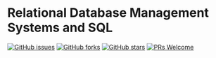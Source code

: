 # Relational Database Management Systems and SQL
[![GitHub issues](https://img.shields.io/github/issues/Develop-Packt/Relational-Database-Management-Systems-and-SQL.svg)](https://github.com/Develop-Packt/Relational-Database-Management-Systems-and-SQL/issues)
[![GitHub forks](https://img.shields.io/github/forks/Develop-Packt/Relational-Database-Management-Systems-and-SQL.svg)](https://github.com/Develop-Packt/Relational-Database-Management-Systems-and-SQL/network)
[![GitHub stars](https://img.shields.io/github/stars/Develop-Packt/Relational-Database-Management-Systems-and-SQL.svg)](https://github.com/Develop-Packt/Relational-Database-Management-Systems-and-SQL/stargazers)
[![PRs Welcome](https://img.shields.io/badge/PRs-welcome-brightgreen.svg)](https://github.com/Develop-Packt/Relational-Database-Management-Systems-and-SQL/pulls)
